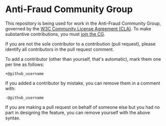 # Anti-Fraud Community Group

This repository is being used for work in the Anti-Fraud Community Group,
governed by the [W3C Community License Agreement (CLA)](http://www.w3.org/community/about/agreements/cla/).
To make substantive contributions, you must [join the CG](https://www.w3.org/community/antifraud/join).

If you are not the sole contributor to a contribution (pull request), please
identify all contributors in the pull request comment.

To add a contributor (other than yourself, that's automatic), mark them one per
line as follows:

```
+@github_username
```

If you added a contributor by mistake, you can remove them in a comment with:

```
-@github_username
```

If you are making a pull request on behalf of someone else but you had no part
in designing the feature, you can remove yourself with the above syntax.